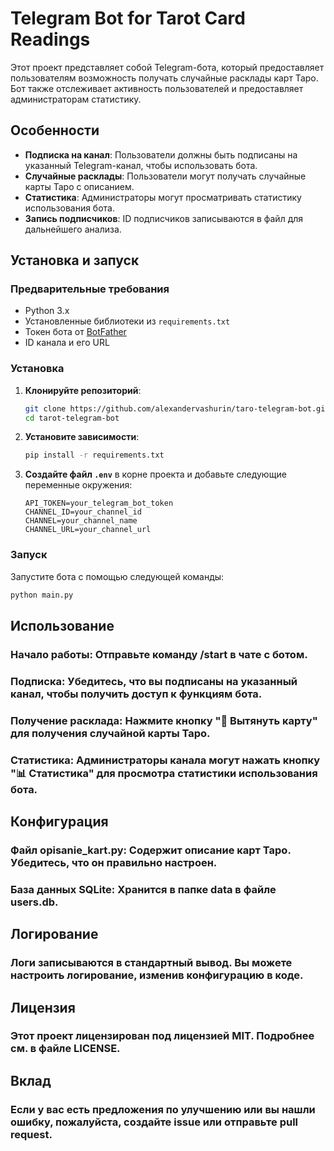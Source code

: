 # Telegram Bot for Tarot Card Readings

Этот проект представляет собой Telegram-бота, который предоставляет пользователям возможность получать случайные расклады карт Таро. Бот также отслеживает активность пользователей и предоставляет администраторам статистику.

## Особенности

- **Подписка на канал**: Пользователи должны быть подписаны на указанный Telegram-канал, чтобы использовать бота.
- **Случайные расклады**: Пользователи могут получать случайные карты Таро с описанием.
- **Статистика**: Администраторы могут просматривать статистику использования бота.
- **Запись подписчиков**: ID подписчиков записываются в файл для дальнейшего анализа.

## Установка и запуск

### Предварительные требования

- Python 3.x
- Установленные библиотеки из `requirements.txt`
- Токен бота от [BotFather](https://core.telegram.org/bots#botfather)
- ID канала и его URL

### Установка

1. **Клонируйте репозиторий**:

    ```bash
    git clone https://github.com/alexandervashurin/taro-telegram-bot.git
    cd tarot-telegram-bot
    ```

2. **Установите зависимости**:

    ```bash
    pip install -r requirements.txt
    ```

3. **Создайте файл `.env`** в корне проекта и добавьте следующие переменные окружения:

    ```
    API_TOKEN=your_telegram_bot_token
    CHANNEL_ID=your_channel_id
    CHANNEL=your_channel_name
    CHANNEL_URL=your_channel_url
    ```

### Запуск

Запустите бота с помощью следующей команды:

```bash
python main.py
```

## Использование
### Начало работы:  Отправьте команду /start в чате с ботом.
### Подписка: Убедитесь, что вы подписаны на указанный канал, чтобы получить доступ к функциям бота.
### Получение расклада: Нажмите кнопку "🎴 Вытянуть карту" для получения случайной карты Таро.
### Статистика: Администраторы канала могут нажать кнопку "📊 Статистика" для просмотра статистики использования бота.

## Конфигурация
### Файл opisanie_kart.py: Содержит описание карт Таро. Убедитесь, что он правильно настроен.
### База данных SQLite: Хранится в папке data в файле users.db.

## Логирование
### Логи записываются в стандартный вывод. Вы можете настроить логирование, изменив конфигурацию в коде.

## Лицензия
### Этот проект лицензирован под лицензией MIT. Подробнее см. в файле LICENSE.

## Вклад
### Если у вас есть предложения по улучшению или вы нашли ошибку, пожалуйста, создайте issue или отправьте pull request.




